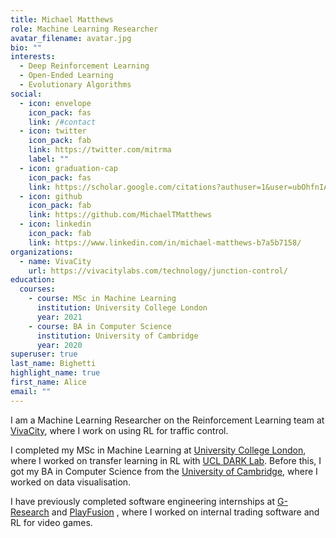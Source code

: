 ```yaml
---
title: Michael Matthews
role: Machine Learning Researcher
avatar_filename: avatar.jpg
bio: ""
interests:
  - Deep Reinforcement Learning
  - Open-Ended Learning
  - Evolutionary Algorithms
social:
  - icon: envelope
    icon_pack: fas
    link: /#contact
  - icon: twitter
    icon_pack: fab
    link: https://twitter.com/mitrma
    label: ""
  - icon: graduation-cap
    icon_pack: fas
    link: https://scholar.google.com/citations?authuser=1&user=ubOhfnIAAAAJ
  - icon: github
    icon_pack: fab
    link: https://github.com/MichaelTMatthews
  - icon: linkedin
    icon_pack: fab
    link: https://www.linkedin.com/in/michael-matthews-b7a5b7158/
organizations:
  - name: VivaCity
    url: https://vivacitylabs.com/technology/junction-control/
education:
  courses:
    - course: MSc in Machine Learning
      institution: University College London
      year: 2021
    - course: BA in Computer Science
      institution: University of Cambridge
      year: 2020
superuser: true
last_name: Bighetti
highlight_name: true
first_name: Alice
email: ""
---
```

I﻿ am a Machine Learning Researcher on the Reinforcement Learning team at [VivaCity](https://vivacitylabs.com/technology/junction-control/), where I work on using RL for traffic control.

I completed my MSc in Machine Learning at [University College London](https://www.ucl.ac.uk/), where I worked on transfer learning in RL with [UCL DARK Lab](https://dark.cs.ucl.ac.uk/). Before this, I got my BA in Computer Science from the [University of Cambridge](https://www.cam.ac.uk/), where I worked on data visualisation.

I﻿ have previously completed software engineering internships at [G-Research](https://www.gresearch.co.uk/) and [PlayFusion](https://playfusion.com/)
, where I worked on internal trading software and RL for video games.
